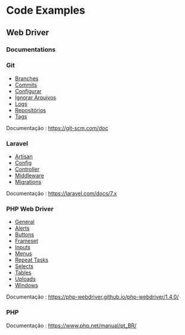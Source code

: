 # Code Examples

## Web Driver

### Documentations

### Git

* [Branches](https://github.com/luanloose/Examples/blob/master/Git/Branches.md)
* [Commits](https://github.com/luanloose/Examples/blob/master/Git/Commits.md)
* [Configurar](https://github.com/luanloose/Examples/blob/master/Git/Configurar.md)
* [Ignorar Arquivos](https://github.com/luanloose/Examples/blob/master/Git/ignorar-arquivos.md)
* [Logs](https://github.com/luanloose/Examples/blob/master/Git/Log.md)
* [Repositórios](https://github.com/luanloose/Examples/blob/master/Git/Repositorios.md)
* [Tags](https://github.com/luanloose/Examples/blob/master/Git/Tags.md)

Documentação : https://git-scm.com/doc

### Laravel

* [Artisan](https://github.com/luanloose/Examples/blob/master/Laravel%20-%20PHP/Artisan.md)
* [Config](https://github.com/luanloose/Examples/blob/master/Laravel%20-%20PHP/Config.md)
* [Controller](https://github.com/luanloose/Examples/blob/master/Laravel%20-%20PHP/Controler.md)
* [Middleware](https://github.com/luanloose/Examples/blob/master/Laravel%20-%20PHP/Middleware.md)
* [Migrations](https://github.com/luanloose/Examples/blob/master/Laravel%20-%20PHP/Controler.md)

Documentação : https://laravel.com/docs/7.x

### PHP Web Driver

* [General](https://github.com/luanloose/Examples/blob/master/Selenium%20WebDriver%20PHP-Laravel/1-general-examples.md)
* [Alerts](https://github.com/luanloose/Examples/blob/master/Selenium%20WebDriver%20PHP-Laravel/Alerts.md)
* [Buttons](https://github.com/luanloose/Examples/blob/master/Selenium%20WebDriver%20PHP-Laravel/Buttons.md)
* [Frameset](https://github.com/luanloose/Examples/blob/master/Selenium%20WebDriver%20PHP-Laravel/Frameset.md)
* [Inputs](https://github.com/luanloose/Examples/blob/master/Selenium%20WebDriver%20PHP-Laravel/Inputs.md)
* [Menus](https://github.com/luanloose/Examples/blob/master/Selenium%20WebDriver%20PHP-Laravel/Menus.md)
* [Repeat Tasks](https://github.com/luanloose/Examples/blob/master/Selenium%20WebDriver%20PHP-Laravel/repeat-tasks.md)
* [Selects](https://github.com/luanloose/Examples/blob/master/Selenium%20WebDriver%20PHP-Laravel/Selects.md)
* [Tables](https://github.com/luanloose/Examples/blob/master/Selenium%20WebDriver%20PHP-Laravel/Tables.md)
* [Uploads](https://github.com/luanloose/Examples/blob/master/Selenium%20WebDriver%20PHP-Laravel/Uploads.md)
* [Windows](https://github.com/luanloose/Examples/blob/master/Selenium%20WebDriver%20PHP-Laravel/Windows.md)

Documentação : https://php-webdriver.github.io/php-webdriver/1.4.0/

### PHP

Documentação : https://www.php.net/manual/pt_BR/

